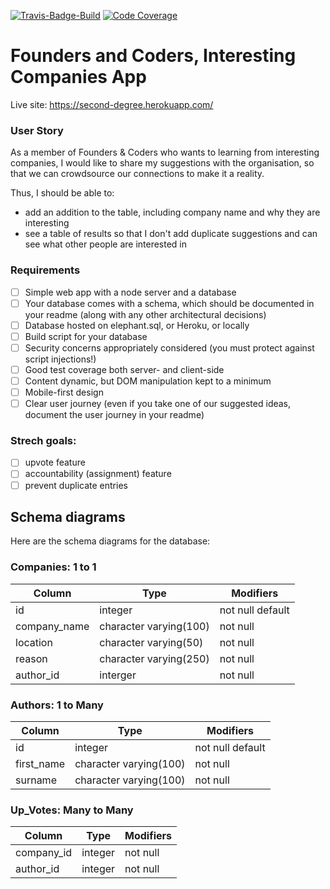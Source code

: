 [![Travis-Badge-Build](https://api.travis-ci.org/FAC10/week-6-jajascript.svg?branch=master)](https://travis-ci.org/FAC10/week-6-jajascript)
[![Code Coverage](https://codecov.io/gh/FAC10/week-6-jajascript/branch/master/graph/badge.svg)](https://codecov.io/gh/FAC10/week-6-jajascript)

# Founders and Coders, Interesting Companies App

Live site: https://second-degree.herokuapp.com/

### User Story

As a member of Founders & Coders who wants to learning from interesting companies, I would like to share my suggestions with the organisation, so that we can crowdsource our connections to make it a reality.

Thus, I should be able to:
* add an addition to the table, including company name and why they are interesting
* see a table of results so that I don't add duplicate suggestions and can see what other people are interested in

### Requirements

- [ ] Simple web app with a node server and a database
- [ ] Your database comes with a schema, which should be documented in your readme (along with any other architectural decisions)
- [ ] Database hosted on elephant.sql, or Heroku, or locally
- [ ] Build script for your database
- [ ] Security concerns appropriately considered (you must protect against script injections!)
- [ ] Good test coverage both server- and client-side
- [ ] Content dynamic, but DOM manipulation kept to a minimum
- [ ] Mobile-first design
- [ ] Clear user journey (even if you take one of our suggested ideas, document the user journey in your readme)

### Strech goals:
- [ ] upvote feature
- [ ] accountability (assignment) feature
- [ ] prevent duplicate entries

## Schema diagrams

Here are the schema diagrams for the database:

### Companies: 1 to 1
Column | Type | Modifiers
--- | --- | ---
id | integer | not null default
company_name | character varying(100) | not null
location | character varying(50) | not null
reason | character varying(250) | not null
author_id | interger | not null

### Authors: 1 to Many

Column | Type | Modifiers
--- | --- | ---
id | integer | not null default
first_name | character varying(100) | not null
surname | character varying(100) | not null

### Up_Votes: Many to Many

Column | Type | Modifiers
--- | --- | ---
company_id | integer | not null
author_id | integer | not null
